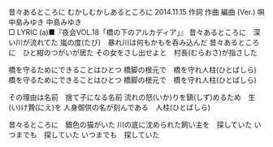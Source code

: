 昔々あるところに
むかしむかしあるところに
2014.11.15
作詞  作曲  編曲 (Ver.)   唄
中島みゆき   中島みゆき        
□ LYRIC (a)■『夜会VOL.18「橋の下のアルカディア」』
昔々あるところに　深い川が流れてた
嵐の度(たび)　暴れ川は何もかもを呑み込んだ
昔々あるところに　ひと紺のつがいが居た
その女をさし出せよと　村長(むらおさ)が指さした

橋を守るためにできることはひとつ
橋脚の根元で　橋を守れ人柱(ひとばしら)
橋を守るためにできることはひとつ
橋脚の根元で　橋を守れ人柱(ひとばしら)

その理由は名前　捨て子になる名前
流れの怒(いか)りを鎮(しず)めるため　生(い)け贄(にえ)を
人身御供の名が刻んである　人柱(ひとばしら)

昔々るところに　銀色の猫がいた
川の底に沈められた飼い主を　探していた
いつまでも　探していた
いつまでも　探していた